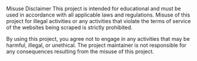 Misuse Disclaimer
This project is intended for educational and must be used in accordance with all applicable laws and regulations. Misuse of this project for illegal activities or any activities that violate the terms of service of the websites being scraped is strictly prohibited.

By using this project, you agree not to engage in any activities that may be harmful, illegal, or unethical. The project maintainer is not responsible for any consequences resulting from the misuse of this project.
